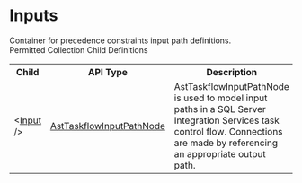 # Inputs

<div class="LanguageSummary"><div class ="SummaryItem">Container for precedence constraints input path definitions.</div></div><div class="SchemaBindingGroup"><div class="SchemaBindingGroupHeader">Permitted Collection Child Definitions</div><table id="SchemaBindingList" class="SchemaBindingList"><tbody><tr><th class="SchemaBindingNameColumnHeader">Child</th><th class="SchemaBindingTypeColumnHeader">API Type</th><th class="SchemaBindingSummaryColumnHeader">Description</th></tr><tr class="cd0"><td class="SchemaBindingName"><span class="punc">&lt;</span><a href=Varigence.Languages.Biml.Task.AstTaskflowInputPathNode.html">Input</a><span class="punc"> /&gt;</span></td><td class="SchemaBindingType"><a href="../api-reference/Varigence.Languages.Biml.Task.AstTaskflowInputPathNode.html">AstTaskflowInputPathNode</a></td><td class="SchemaBindingSummary">AstTaskflowInputPathNode is used to model input paths in a SQL Server Integration Services task control flow.  Connections are made by referencing an appropriate output path.</td></tr></tbody></table></div>